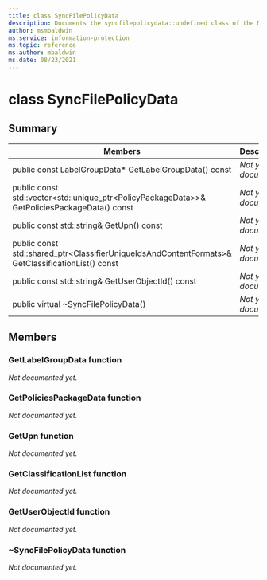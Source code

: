 ```yaml
---
title: class SyncFilePolicyData 
description: Documents the syncfilepolicydata::undefined class of the Microsoft Information Protection (MIP) SDK.
author: msmbaldwin
ms.service: information-protection
ms.topic: reference
ms.author: mbaldwin
ms.date: 08/23/2021
---
```


# class SyncFilePolicyData 
  
## Summary
 Members                        | Descriptions                                
--------------------------------|---------------------------------------------
public const LabelGroupData* GetLabelGroupData() const  | _Not yet documented._
public const std::vector\<std::unique_ptr\<PolicyPackageData\>\>& GetPoliciesPackageData() const  | _Not yet documented._
public const std::string& GetUpn() const  | _Not yet documented._
public const std::shared_ptr\<ClassifierUniqueIdsAndContentFormats\>& GetClassificationList() const  | _Not yet documented._
public const std::string& GetUserObjectId() const  | _Not yet documented._
public virtual ~SyncFilePolicyData()  | _Not yet documented._
  
## Members
  
### GetLabelGroupData function
_Not documented yet._

  
### GetPoliciesPackageData function
_Not documented yet._

  
### GetUpn function
_Not documented yet._

  
### GetClassificationList function
_Not documented yet._

  
### GetUserObjectId function
_Not documented yet._

  
### ~SyncFilePolicyData function
_Not documented yet._
